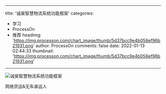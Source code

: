 
---
title: '诚昊智慧物流系统功能框架'
categories: 
 - 学习
 - ProcessOn
 - 推荐
headimg: 'https://img.processon.com/chart_image/thumb/5d37bcc9e4b058ef96b21931.png'
author: ProcessOn
comments: false
date: 2022-01-13 02:44:33
thumbnail: 'https://img.processon.com/chart_image/thumb/5d37bcc9e4b058ef96b21931.png'
---

<div>   
<img class="thumb" alt="诚昊智慧物流系统功能框架" src="https://img.processon.com/chart_image/thumb/5d37bcc9e4b058ef96b21931.png" referrerpolicy="no-referrer">
<p>网络货运&无车承运人</p>  
</div>
            